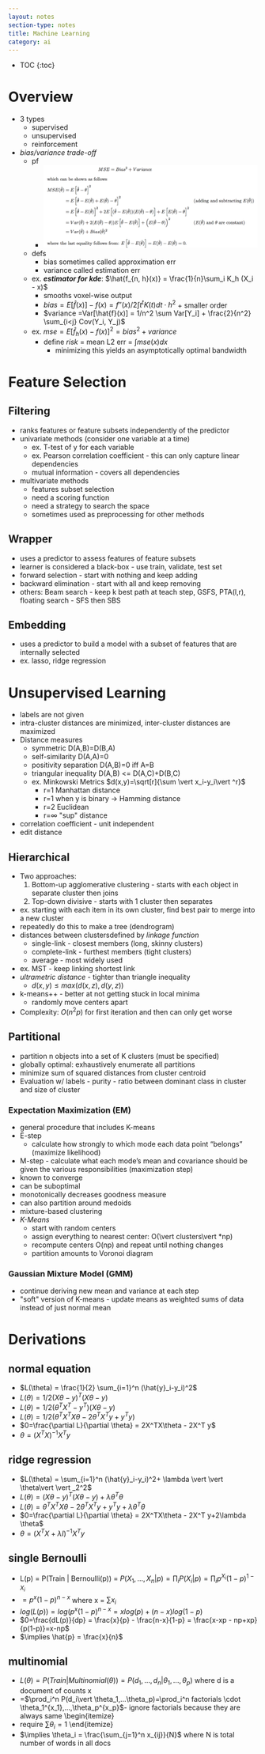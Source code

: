 ```yaml
---
layout: notes
section-type: notes
title: Machine Learning
category: ai
---
```

* TOC
{:toc}
# Overview

- 3 types
  - supervised 
  - unsupervised
  - reinforcement
- *bias/variance trade-off*
  - pf
    - ![mse](assets/ml/mse.png)
  - defs
    - bias sometimes called approximation err
    - variance called estimation err
  - ex. ***estimator for kde***: $\hat{f_{n, h}(x)} = \frac{1}{n}\sum_i K_h (X_i - x)$
    - smooths voxel-wise output
    - $bias = E[\hat{f}(x)] - f(x) = f''(x)/2 \int t^t K(t) dt \cdot h^2$ + smaller order
    - $variance =Var[\hat{f}(x)] = 1/n^2 \sum Var[Y_i] + \frac{2}{n^2} \sum_{i<j} Cov(Y_i, Y_j)$
  - ex. $mse = E[\hat{f}_h(x) - f(x)]^2 = bias^2 + variance$
    - define *risk* = mean L2 err = $\int mse(x) dx$
      - minimizing this yields an asymptotically optimal bandwidth

# Feature Selection

## Filtering

- ranks features or feature subsets independently of the predictor
- univariate methods (consider one variable at a time)
  - ex. T-test of y for each variable
  - ex. Pearson correlation coefficient - this can only capture linear dependencies
  - mutual information - covers all dependencies
- multivariate methods
  - features subset selection
  - need a scoring function
  - need a strategy to search the space
  - sometimes used as preprocessing for other methods

## Wrapper

- uses a predictor to assess features of feature subsets
- learner is considered a black-box - use train, validate, test set
- forward selection - start with nothing and keep adding
- backward elimination - start with all and keep removing
- others: Beam search - keep k best path at teach step, GSFS, PTA(l,r), floating search - SFS then SBS

## Embedding
- uses a predictor to build a model with a subset of features that are internally selected
- ex. lasso, ridge regression

# Unsupervised Learning
- labels are not given
- intra-cluster distances are minimized, inter-cluster distances are maximized
- Distance measures
  - symmetric D(A,B)=D(B,A)
  - self-similarity D(A,A)=0
  - positivity separation D(A,B)=0 iff A=B
  - triangular inequality D(A,B) <= D(A,C)+D(B,C)
  - ex. Minkowski Metrics $d(x,y)=\sqrt[r]{\sum \vert x_i-y_i\vert ^r}$
    - r=1 Manhattan distance
    - r=1 when y is binary -> Hamming distance
    - r=2 Euclidean
    - r=$\infty$ "sup" distance
- correlation coefficient - unit independent
- edit distance

## Hierarchical
- Two approaches:
    1. Bottom-up agglomerative clustering - starts with each object in separate cluster then joins
    2. Top-down divisive - starts with 1 cluster then separates
- ex. starting with each item in its own cluster, find best pair to merge into a new cluster
- repeatedly do this to make a tree (dendrogram)
- distances between clustersdefined by *linkage function*
  - single-link - closest members (long, skinny clusters)
  - complete-link - furthest members  (tight clusters)
  - average - most widely used
- ex. MST - keep linking shortest link
- *ultrametric distance* - tighter than triangle inequality
    - $d(x, y) \leq max(d(x,z), d(y,z))$
- k-means++ - better at not getting stuck in local minima
    - randomly move centers apart
- Complexity: $O(n^2p)$ for first iteration and then can only get worse

## Partitional

- partition n objects into a set of K clusters (must be specified)
- globally optimal: exhaustively enumerate all partitions
- minimize sum of squared distances from cluster centroid
- Evaluation w/ labels - purity - ratio between dominant class in cluster and size of cluster

### Expectation Maximization (EM)
- general procedure that includes K-means
- E-step
  - calculate how strongly to which mode each data point “belongs” (maximize likelihood)
- M-step - calculate what each mode’s mean and covariance should be given the various responsibilities (maximization step)
- known to converge
- can be suboptimal
- monotonically decreases goodness measure
- can also partition around medoids
- mixture-based clustering 
- *K-Means*
  - start with random centers
  - assign everything to nearest center: O(\vert clusters\vert *np) 
  - recompute centers O(np) and repeat until nothing changes
  - partition amounts to Voronoi diagram

### Gaussian Mixture Model (GMM)
- continue deriving new mean and variance at each step
- "soft" version of K-means - update means as weighted sums of data instead of just normal mean

# Derivations
## normal equation
- $L(\theta) = \frac{1}{2} \sum_{i=1}^n (\hat{y}_i-y_i)^2$
- $L(\theta) = 1/2 (X \theta - y)^T (X \theta -y)$
- $L(\theta) = 1/2 (\theta^T X^T - y^T) (X \theta -y)$ 
- $L(\theta) = 1/2 (\theta^T X^T X \theta - 2 \theta^T X^T y +y^T y)$ 
- $0=\frac{\partial L}{\partial \theta} = 2X^TX\theta - 2X^T y$
- $\theta = (X^TX)^{-1} X^Ty$

## ridge regression
- $L(\theta) = \sum_{i=1}^n (\hat{y}_i-y_i)^2+ \lambda \vert \vert \theta\vert \vert _2^2$ 
- $L(\theta) = (X \theta - y)^T (X \theta -y)+ \lambda \theta^T \theta$
- $L(\theta) = \theta^T X^T X \theta - 2 \theta^T X^T y +y^T y +  \lambda \theta^T \theta$ 
- $0=\frac{\partial L}{\partial \theta} = 2X^TX\theta - 2X^T y+2\lambda \theta$
- $\theta = (X^TX+\lambda I)^{-1} X^T y$

## single Bernoulli
- L(p) = P(Train | Bernoulli(p)) = $P(X_1,...,X_n\vert p)=\prod_i P(X_i\vert p)=\prod_i p^{X_i} (1-p)^{1-X_i}$
- $=p^x (1-p)^{n-x}$ where x = $\sum x_i$
- $log(L(p)) = log(p^x (1-p)^{n-x}=x log(p) + (n-x) log(1-p)$
- $0=\frac{dL(p)}{dp} = \frac{x}{p} - \frac{n-x}{1-p} = \frac{x-xp - np+xp}{p(1-p)}=x-np$
- $\implies \hat{p} = \frac{x}{n}$

## multinomial
- $L(\theta)=P(Train\vert Multinomial(\theta))=P(d_1,...,d_n\vert \theta_1,...,\theta_p)$ where d is a document of counts x
- =$\prod_i^n P(d_i\vert \theta_1,...\theta_p)=\prod_i^n factorials \cdot \theta_1^{x_1},...,\theta_p^{x_p}$- ignore factorials because they are always same
  \begin{itemize}
- require $\sum \theta_i = 1$
  \end{itemize}
- $\implies \theta_i = \frac{\sum_{j=1}^n x_{ij}}{N}$ where N is total number of words in all docs